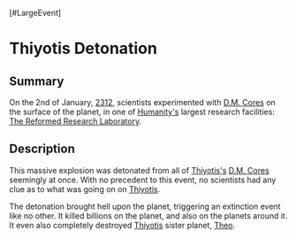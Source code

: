 [#LargeEvent]

# Thiyotis Detonation

## Summary

On the 2nd of January, [2312](../Notable%20Years/2312.md), scientists experimented with [D.M. Cores](../Physics/D.M.%20Core.md) on the surface of the planet, in one of [Humanity's](../Species/Fauna/Humans.md) largest research facilities: [The Reformed Research Laboratory](../Locations/The%20Reformed%20Research%20Laboratory.md).

## Description

This massive explosion was detonated from all of [Thiyotis's](../Planets/Thiyotis.md) [D.M. Cores](../Physics/D.M.%20Core.md) seemingly at once. With no precedent to this event, no scientists had any clue as to what was going on on [Thiyotis](../Planets/Thiyotis.md).

The detonation brought hell upon the planet, triggering an extinction event like no other. It killed billions on the planet, and also on the planets around it. It even also completely destroyed [Thiyotis](../Planets/Thiyotis.md) sister planet, [Theo](../Planets/Theo.md).